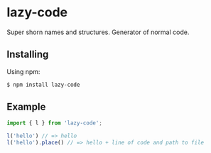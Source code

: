 # lazy-code
Super shorn names and structures. Generator of normal code.

## Installing

Using npm:

```bash
$ npm install lazy-code
```

## Example

```js
import { l } from 'lazy-code';

l('hello') // => hello
l('hello').place() // => hello + line of code and path to file
```

